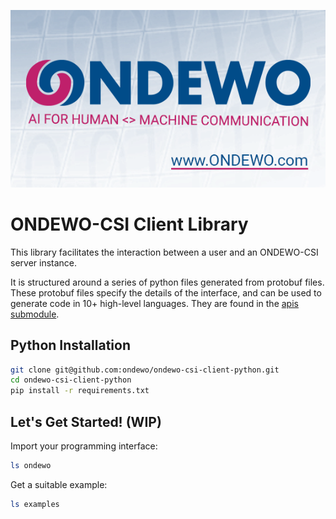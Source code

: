 ![Logo](https://raw.githubusercontent.com/ondewo/ondewo-logos/master/github/ondewo_logo_github_2.png)

ONDEWO-CSI Client Library
======================

This library facilitates the interaction between a user and an ONDEWO-CSI server instance. 

It is structured around a series of python files generated from protobuf files. These protobuf files specify the details of the interface, and can be used to generate code in 10+ high-level languages. They are found in the [apis submodule](./ondewo-csi-api).

Python Installation
-------------------

```bash
git clone git@github.com:ondewo/ondewo-csi-client-python.git
cd ondewo-csi-client-python
pip install -r requirements.txt
```

Let's Get Started! (WIP)
------------------
Import your programming interface:
```bash
ls ondewo
```

Get a suitable example:
```bash
ls examples
```